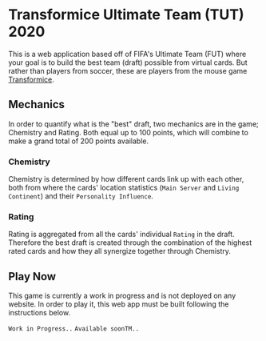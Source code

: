 # Transformice Ultimate Team (TUT) 2020

This is a web application based off of FIFA's Ultimate Team (FUT) where your goal is to build the best team (draft) possible from virtual cards. But rather than players from soccer, these are players from the mouse game [Transformice](https://www.transformice.com/).

## Mechanics

In order to quantify what is the "best" draft, two mechanics are in the game; Chemistry and Rating. Both equal up to 100 points, which will combine to make a grand total of 200 points available.

### Chemistry

Chemistry is determined by how different cards link up with each other, both from where the cards' location statistics (`Main Server` and `Living Continent`) and their `Personality Influence`.

### Rating

Rating is aggregated from all the cards' individual `Rating` in the draft. Therefore the best draft is created through the combination of the highest rated cards and how they all synergize together through Chemistry.

## Play Now

This game is currently a work in progress and is not deployed on any website. In order to play it, this web app must be built following the instructions below.

`Work in Progress..`
`Available soonTM..`